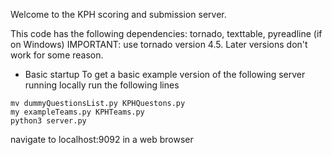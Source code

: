 Welcome to the KPH scoring and submission server.

This code has the following dependencies: tornado, texttable, pyreadline (if on Windows)
IMPORTANT: use tornado version 4.5. Later versions don't work for some reason.

* Basic startup
To get a basic example version of the following server running locally run the following lines

```
mv dummyQuestionsList.py KPHQuestons.py
my exampleTeams.py KPHTeams.py
python3 server.py
```

navigate to localhost:9092 in a web browser